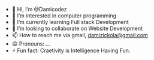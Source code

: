 - 👋 Hi, I’m @Damicodez
- 👀 I’m interested in computer programming 
- 🌱 I’m currently learning Full stack Development
- 💞️ I’m looking to collaborate on Website Development
- 📫 How to reach me via gmail, damizickola@gmail.com
- 😄 Pronouns: ...
- ⚡ Fun fact: Craetivity is Intelligence Having Fun.

<!---
Damicodez/Damicodez is a ✨ special ✨ repository because its `README.md` (this file) appears on your GitHub profile.
You can click the Preview link to take a look at your changes.
--->
